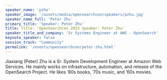 ```yaml
---
speaker_name: 'pzhu'
speaker_image: '/assets/media/opensearchcon/speakers/pzhu.jpg'
speaker_name_full: 'Peter Zhu'
primary_title: 'Speaker: Peter Zhu'
title: title: 'OpenSearchCon 2023 Speaker: Peter Zhu'
speaker_title_and_company: 'Sr Systems Engineer at AWS - OpenSearch'
keynote_speaker: false
session_track: "Community"
permalink: '/events/opensearchcon/peter-zhu.html'
---
```

Jiaxiang (Peter) Zhu is a Sr. System Development Engineer at Amazon Web Services. He mainly works on infrastructure, automation, and release of the OpenSearch Project. He likes ’80s books, ’70s music, and ’60s movies.

